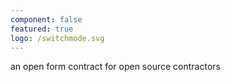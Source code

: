 ```yaml
---
component: false
featured: true
logo: /switchmode.svg
---
```


an open form contract for open source contractors
